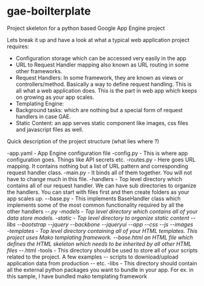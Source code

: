 gae-boilterplate
================

Project skeleton for a python based Google App Engine project

Lets break it up and have a look at what a typical web application project requires:

- Configuration storage which can be accessed very easily in the app 
- URL to Request Handler mapping also known as URL routing in some other frameworks.
- Request Handlers: In some framework, they are known as views or controllers/method. Basically a way to define request handling. This is all what a web application does. This is the part in web app which keeps on growing as your app scales.
- Templating Engine:
- Background tasks: which are nothing but a special form of request handlers in case GAE. 
- Static Content: an app serves static component like images, css files and javascript files as well.


Quick description of the project structure (what lies where ?)

-app.yaml - App Engine configuration file
-config.py - This is where app configuration goes. Things like API secrets etc.
-routes.py - Here goes URL mapping. It contains nothing but a list of URL pattern and corresponding request handler class.
-main.py - It binds all of them together. You will not have to change much in this file.
-handlers - Top level directory which contains all of our request handler. We can have sub directories to organize the handlers. You can start with files first and then create folders as your app scales up.
    --base.py - This implements BaseHandler class which implements some of the most common functionality required by all the other handlers
    --*.py
-models - Top level directory which contains all of your data store models.
-static - Top level directory to organize static content
    --libs 
	--bootstrap
	--jquery
	--backbone
	--jqueryui
    --app
	--css
	--js
	--images	
-templates - Top level directory containing all of your HTML templates. This project uses Mako templating framework.
    --base.html an HTML file which defines the HTML skeleton which needs to be inherited by all other HTML files
    --*.html
-tools - This directory should be used to store all of your scripts related to the project. A few examples
	-- scripts to download/upload application data from production
	-- etc.
-libs - This directory should contain all the external python packages you want to bundle in your app. For ex. in this sample, I have bundled mako templating framework